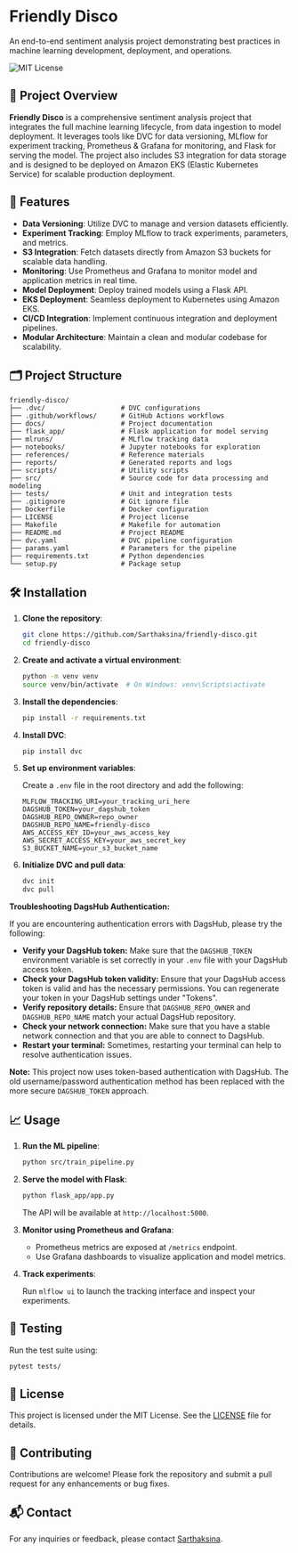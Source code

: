 # Friendly Disco

An end-to-end sentiment analysis project demonstrating best practices in machine learning development, deployment, and operations.

![MIT License](https://img.shields.io/badge/license-MIT-blue.svg)

## 📌 Project Overview

**Friendly Disco** is a comprehensive sentiment analysis project that integrates the full machine learning lifecycle, from data ingestion to model deployment. It leverages tools like DVC for data versioning, MLflow for experiment tracking, Prometheus & Grafana for monitoring, and Flask for serving the model. The project also includes S3 integration for data storage and is designed to be deployed on Amazon EKS (Elastic Kubernetes Service) for scalable production deployment.

## 🚀 Features

* **Data Versioning**: Utilize DVC to manage and version datasets efficiently.
* **Experiment Tracking**: Employ MLflow to track experiments, parameters, and metrics.
* **S3 Integration**: Fetch datasets directly from Amazon S3 buckets for scalable data handling.
* **Monitoring**: Use Prometheus and Grafana to monitor model and application metrics in real time.
* **Model Deployment**: Deploy trained models using a Flask API.
* **EKS Deployment**: Seamless deployment to Kubernetes using Amazon EKS.
* **CI/CD Integration**: Implement continuous integration and deployment pipelines.
* **Modular Architecture**: Maintain a clean and modular codebase for scalability.

## 🗂️ Project Structure

```
friendly-disco/
├── .dvc/                   # DVC configurations
├── .github/workflows/      # GitHub Actions workflows
├── docs/                   # Project documentation
├── flask_app/              # Flask application for model serving
├── mlruns/                 # MLflow tracking data
├── notebooks/              # Jupyter notebooks for exploration
├── references/             # Reference materials
├── reports/                # Generated reports and logs
├── scripts/                # Utility scripts
├── src/                    # Source code for data processing and modeling
├── tests/                  # Unit and integration tests
├── .gitignore              # Git ignore file
├── Dockerfile              # Docker configuration
├── LICENSE                 # Project license
├── Makefile                # Makefile for automation
├── README.md               # Project README
├── dvc.yaml                # DVC pipeline configuration
├── params.yaml             # Parameters for the pipeline
├── requirements.txt        # Python dependencies
└── setup.py                # Package setup
```

## 🛠️ Installation

1. **Clone the repository**:

   ```bash
   git clone https://github.com/Sarthaksina/friendly-disco.git
   cd friendly-disco
   ```

2. **Create and activate a virtual environment**:

   ```bash
   python -m venv venv
   source venv/bin/activate  # On Windows: venv\Scripts\activate
   ```

3. **Install the dependencies**:

   ```bash
   pip install -r requirements.txt
   ```

4. **Install DVC**:

   ```bash
   pip install dvc
   ```

5. **Set up environment variables**:

   Create a `.env` file in the root directory and add the following:

   ```env
   MLFLOW_TRACKING_URI=your_tracking_uri_here
   DAGSHUB_TOKEN=your_dagshub_token
   DAGSHUB_REPO_OWNER=repo_owner
   DAGSHUB_REPO_NAME=friendly-disco
   AWS_ACCESS_KEY_ID=your_aws_access_key
   AWS_SECRET_ACCESS_KEY=your_aws_secret_key
   S3_BUCKET_NAME=your_s3_bucket_name
   ```

5. **Initialize DVC and pull data**:

   ```bash
   dvc init
   dvc pull
   ```

**Troubleshooting DagsHub Authentication:**

If you are encountering authentication errors with DagsHub, please try the following:

*   **Verify your DagsHub token:** Make sure that the `DAGSHUB_TOKEN` environment variable is set correctly in your `.env` file with your DagsHub access token.
*   **Check your DagsHub token validity:** Ensure that your DagsHub access token is valid and has the necessary permissions. You can regenerate your token in your DagsHub settings under "Tokens".
*   **Verify repository details:** Ensure that `DAGSHUB_REPO_OWNER` and `DAGSHUB_REPO_NAME` match your actual DagsHub repository.
*   **Check your network connection:** Make sure that you have a stable network connection and that you are able to connect to DagsHub.
*   **Restart your terminal:** Sometimes, restarting your terminal can help to resolve authentication issues.

**Note:** This project now uses token-based authentication with DagsHub. The old username/password authentication method has been replaced with the more secure `DAGSHUB_TOKEN` approach.

## 📈 Usage

1. **Run the ML pipeline**:

   ```bash
   python src/train_pipeline.py
   ```

2. **Serve the model with Flask**:

   ```bash
   python flask_app/app.py
   ```

   The API will be available at `http://localhost:5000`.

3. **Monitor using Prometheus and Grafana**:

   * Prometheus metrics are exposed at `/metrics` endpoint.
   * Use Grafana dashboards to visualize application and model metrics.

4. **Track experiments**:

   Run `mlflow ui` to launch the tracking interface and inspect your experiments.

## 🔪 Testing

Run the test suite using:

```bash
pytest tests/
```

## 📄 License

This project is licensed under the MIT License. See the [LICENSE](LICENSE) file for details.

## 🤝 Contributing

Contributions are welcome! Please fork the repository and submit a pull request for any enhancements or bug fixes.

## 📬 Contact

For any inquiries or feedback, please contact [Sarthaksina](mailto:sarthaksina@example.com).
